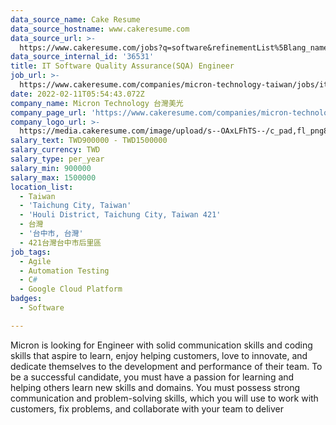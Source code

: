 ```yaml
---
data_source_name: Cake Resume
data_source_hostname: www.cakeresume.com
data_source_url: >-
  https://www.cakeresume.com/jobs?q=software&refinementList%5Blang_name%5D%5B0%5D=English&refinementList%5Bsalary_type%5D=per_year&range%5Bsalary_range%5D%5Bmin%5D=1000000&page=2
data_source_internal_id: '36531'
title: IT Software Quality Assurance(SQA) Engineer
job_url: >-
  https://www.cakeresume.com/companies/micron-technology-taiwan/jobs/it-software-quality-assurance-sqa-engineer
date: 2022-02-11T05:54:43.072Z
company_name: Micron Technology 台灣美光
company_page_url: 'https://www.cakeresume.com/companies/micron-technology-taiwan'
company_logo_url: >-
  https://media.cakeresume.com/image/upload/s--OAxLFhTS--/c_pad,fl_png8,h_200,w_200/v1599703094/soca7cpy9d8z6sh3ith7.png
salary_text: TWD900000 - TWD1500000
salary_currency: TWD
salary_type: per_year
salary_min: 900000
salary_max: 1500000
location_list:
  - Taiwan
  - 'Taichung City, Taiwan'
  - 'Houli District, Taichung City, Taiwan 421'
  - 台灣
  - '台中市, 台灣'
  - 421台灣台中市后里區
job_tags:
  - Agile
  - Automation Testing
  - C#
  - Google Cloud Platform
badges:
  - Software

---
```


Micron is looking for Engineer with solid communication skills and coding skills that aspire to learn, enjoy helping customers, love to innovate, and dedicate themselves to the development and performance of their team. To be a successful candidate, you must have a passion for learning and helping others learn new skills and domains. You must possess strong communication and problem-solving skills, which you will use to work with customers, fix problems, and collaborate with your team to deliver